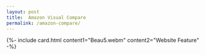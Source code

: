 ```yaml
---
layout: post
title:  Amazon Visual Compare
permalink: /amazon-compare/
---
```


{%- include card.html content1="Beau5.webm" content2="Website Feature" -%}